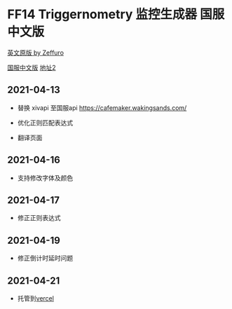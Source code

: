 # FF14 Triggernometry 监控生成器 国服中文版

[英文原版 by Zeffuro](https://zeffuro.github.io/SimpleTriggernometryTriggerCreator/)

[国服中文版](https://ffxiv-trigger-creator.vercel.app/) [地址2](https://yuee98.github.io/SimpleTriggernometryTriggerCreator/)

## 2021-04-13

- 替换 xivapi 至国服api https://cafemaker.wakingsands.com/

- 优化正则匹配表达式

- 翻译页面


## 2021-04-16

- 支持修改字体及颜色

## 2021-04-17

- 修正正则表达式

## 2021-04-19

- 修正倒计时延时问题

## 2021-04-21

- 托管到[vercel](https://vercel.com/)